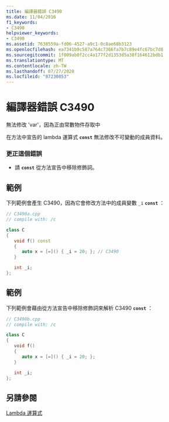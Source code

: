 ```yaml
---
title: 編譯器錯誤 C3490
ms.date: 11/04/2016
f1_keywords:
- C3490
helpviewer_keywords:
- C3490
ms.assetid: 7638559a-fd06-4527-a9c1-0c8ae68b3123
ms.openlocfilehash: ea7341b9c587a764c7366fa7b7c89e4fc67bc7d8
ms.sourcegitcommit: 1f009ab0f2cc4a177f2d1353d5a38f164612bdb1
ms.translationtype: MT
ms.contentlocale: zh-TW
ms.lasthandoff: 07/27/2020
ms.locfileid: "87230853"
---
```

# <a name="compiler-error-c3490"></a>編譯器錯誤 C3490

無法修改 'var'，因為正由常數物件存取中

在方法中宣告的 lambda 運算式 **`const`** 無法修改不可變動的成員資料。

### <a name="to-correct-this-error"></a>更正這個錯誤

- 請 **`const`** 從方法宣告中移除修飾詞。

## <a name="example"></a>範例

下列範例會產生 C3490，因為它會修改方法中的成員變數 `_i` **`const`** ：

```cpp
// C3490a.cpp
// compile with: /c

class C
{
   void f() const
   {
      auto x = [=]() { _i = 20; }; // C3490
   }

   int _i;
};
```

## <a name="example"></a>範例

下列範例會藉由從方法宣告中移除修飾詞來解析 C3490 **`const`** ：

```cpp
// C3490b.cpp
// compile with: /c

class C
{
   void f()
   {
      auto x = [=]() { _i = 20; };
   }

   int _i;
};
```

## <a name="see-also"></a>另請參閱

[Lambda 運算式](../../cpp/lambda-expressions-in-cpp.md)
